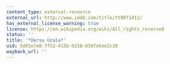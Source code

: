 ```yaml
---
content_type: external-resource
external_url: http://www.imdb.com/title/tt0071411/
has_external_license_warning: true
license: https://en.wikipedia.org/wiki/All_rights_reserved
status: ''
title: '*Dersu Uzala*'
uid: 5d01e7e0-7f52-415b-9258-036fe6ae2c10
wayback_url: ''
---
```

